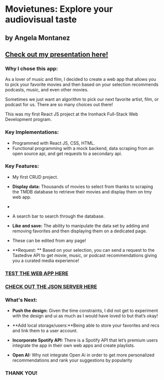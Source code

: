 # Movietunes: Explore your audiovisual taste
## by Angela Montanez
## [Check out my presentation here!](https://www.canva.com/design/DAGGtk1utrw/0HsyOsgdC09fTtCle06B4w/edit?utm_content=DAGGtk1utrw&utm_campaign=designshare&utm_medium=link2&utm_source=sharebutton)
### Why I chose this app:
As a lover of music and film, I decided to create a web app that allows you to pick your favorite movies and then based on your selection recommends podcasts, music, and even other movies.

Sometimes we just want an algorithm to pick our next favorite artist, film, or podcast for us. There are so many choices out there!

This was my first React JS project at the Ironhack Full-Stack Web Development program.

### Key Implementations:
* Programmed with React JS, CSS, HTML.
* Functional programming with a mock backend, data scraping from an open source api, and get requests to a secondary api.

### Key Features:
* My first CRUD project.
* **Display data:** Thousands of movies to select from thanks to scraping the TMDB database to retrieve their movies and display them on tmy web app.
* 
* A search bar to search through the database.

* **Like and save:** The ability to manipulate the data set by adding and removing favorites and then displaying them on a dedicated page.

* These can be edited from any page!

* **Request: ** Based on your selection, you can send a request to the Tastedive API to get movie, music, or podcast recommendations giving you a curated media experience!


### [TEST THE WEB APP HERE](https://movietunes.netlify.app/)

### [CHECK OUT THE JSON SERVER HERE](https://json-server-backend-r2qj.onrender.com)

### What's Next:
* **Push the design:** Given the time constraints, I did not get to experiment with the design and ui as much as I would have loved to but that’s okay!

* **Add local storage/users:**Being able to store your favorites and recs and link them to a user account.

* **Incorporate Spotify API:** There is a Spotify API that let’s premium users integrate the app in their own web apps and create playlists.

* **Open AI:** Why not integrate Open Ai in order to get more personalized recommendations and rank your suggestions by popularity

### THANK YOU!
 

